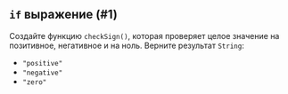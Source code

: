 `if` выражение (#1)
- 
Создайте функцию `checkSign()`, которая проверяет целое значение на позитивное, негативное и на ноль.
Верните результат `String`:

- `"positive"`
- `"negative"`
- `"zero"`